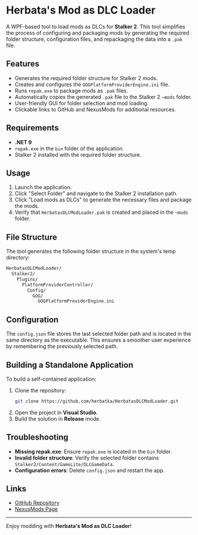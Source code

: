 # Herbata's Mod as DLC Loader

A WPF-based tool to load mods as DLCs for **Stalker 2**. This tool simplifies the process of configuring and packaging mods by generating the required folder structure, configuration files, and repackaging the data into a `.pak` file.

## Features

- Generates the required folder structure for Stalker 2 mods.
- Creates and configures the `GOGPlatformProviderEngine.ini` file.
- Runs `repak.exe` to package mods as `.pak` files.
- Automatically copies the generated `.pak` file to the Stalker 2 `~mods` folder.
- User-friendly GUI for folder selection and mod loading.
- Clickable links to GitHub and NexusMods for additional resources.

## Requirements

- **.NET 9**
- `repak.exe` in the `bin` folder of the application.
- Stalker 2 installed with the required folder structure.

## Usage

1. Launch the application.
2. Click "Select Folder" and navigate to the Stalker 2 installation path.
3. Click "Load mods as DLCs" to generate the necessary files and package the mods.
4. Verify that `HerbatasDLCModLoader.pak` is created and placed in the `~mods` folder.

## File Structure

The tool generates the following folder structure in the system's temp directory:
  ```bash
  HerbatasDLCModLoader/
    Stalker2/
      Plugins/
        PlatformProviderController/
          Config/
            GOG/
              GOGPlatformProviderEngine.ini
 ```
## Configuration

The `config.json` file stores the last selected folder path and is located in the same directory as the executable. This ensures a smoother user experience by remembering the previously selected path.

## Building a Standalone Application

To build a self-contained application:

1. Clone the repository:
   ```bash
   git clone https://github.com/herbatka/HerbatasDLCModLoader.git
   ```
2. Open the project in **Visual Studio**.
3. Build the solution in **Release** mode.

## Troubleshooting

- **Missing repak.exe**: Ensure `repak.exe` is located in the `bin` folder.
- **Invalid folder structure**: Verify the selected folder contains `Stalker2/Content/GameLite/DLCGameData`.
- **Configuration errors**: Delete `config.json` and restart the app.

## Links

- [GitHub Repository](https://github.com/herbatka/HerbatasDLCModLoader)
- [NexusMods Page](https://www.nexusmods.com/stalker2heartofchornobyl/mods/664)

---

Enjoy modding with **Herbata's Mod as DLC Loader**!
